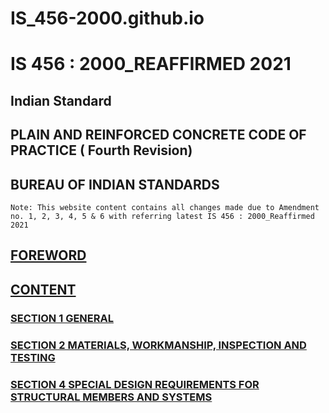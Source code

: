 # IS_456-2000.github.io
# IS 456 : 2000_REAFFIRMED 2021
## Indian Standard  
## PLAIN AND REINFORCED CONCRETE  CODE OF PRACTICE  ( Fourth Revision)
## BUREAU OF INDIAN STANDARDS
```
Note: This website content contains all changes made due to Amendment no. 1, 2, 3, 4, 5 & 6 with referring latest IS 456 : 2000_Reaffirmed 2021
```
## [FOREWORD](Foreword.html)
## [CONTENT](Content.md)
### [SECTION 1 GENERAL](Section1.md)
### [SECTION 2 MATERIALS, WORKMANSHIP, INSPECTION AND TESTING](S_2_IS_456.html)
### [SECTION 4 SPECIAL DESIGN REQUIREMENTS FOR STRUCTURAL MEMBERS AND SYSTEMS](S_3_IS_456.html)

